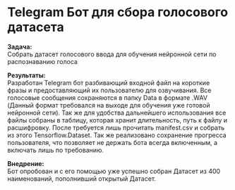 # Telegram Бот для сбора голосового датасета
**Задача:**<br>
Собрать датасет голосового ввода для обучения нейронной сети по распознаванию голоса

**Результаты:**<br>
Разработан Telegram бот разбивающий входной файл на короткие фразы и предоставляющий их пользователю для озвучивания. Все голосовые сообщения сохраняются в папку Data в формате .WAV (Данный формат требовался на выходе для обучения уже готовой нейронной сети). Так же для удобства дальнейшего использования все файлы собраны в таблицу, которая хранит длительность, путь к файлу и расшифровку. После требуется лишь прочитать manifest.csv и собрать из этого Tensorflow.Dataset. Так же реализовано сохранение прогресса пользователя, что позволяет не держать бота всегда включенным, а включать лишь по требованию.

**Внедрение:**<br>
Бот опробован и с его помощью уже успешно собран Датасет из 400 наименований, пополнивший открытый Датасет.
